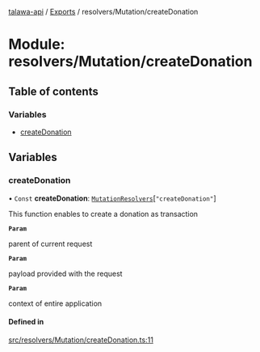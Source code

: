[talawa-api](../README.md) / [Exports](../modules.md) / resolvers/Mutation/createDonation

# Module: resolvers/Mutation/createDonation

## Table of contents

### Variables

- [createDonation](resolvers_Mutation_createDonation.md#createdonation)

## Variables

### createDonation

• `Const` **createDonation**: [`MutationResolvers`](types_generatedGraphQLTypes.md#mutationresolvers)[``"createDonation"``]

This function enables to create a donation as transaction

**`Param`**

parent of current request

**`Param`**

payload provided with the request

**`Param`**

context of entire application

#### Defined in

[src/resolvers/Mutation/createDonation.ts:11](https://github.com/PalisadoesFoundation/talawa-api/blob/3ef6e18/src/resolvers/Mutation/createDonation.ts#L11)
